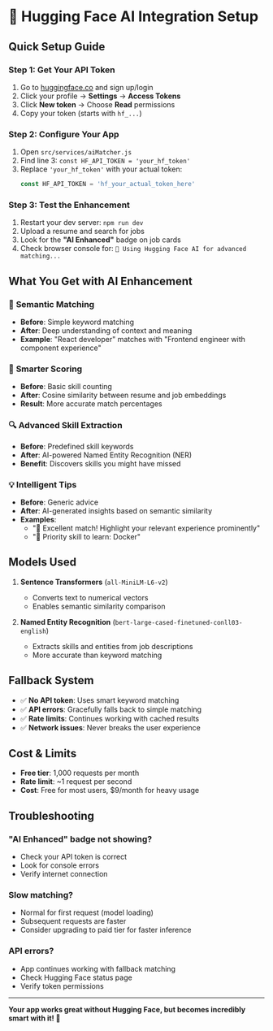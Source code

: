 # 🤖 Hugging Face AI Integration Setup

## Quick Setup Guide

### Step 1: Get Your API Token
1. Go to [huggingface.co](https://huggingface.co/) and sign up/login
2. Click your profile → **Settings** → **Access Tokens**
3. Click **New token** → Choose **Read** permissions
4. Copy your token (starts with `hf_...`)

### Step 2: Configure Your App
1. Open `src/services/aiMatcher.js`
2. Find line 3: `const HF_API_TOKEN = 'your_hf_token'`
3. Replace `'your_hf_token'` with your actual token:
   ```javascript
   const HF_API_TOKEN = 'hf_your_actual_token_here'
   ```

### Step 3: Test the Enhancement
1. Restart your dev server: `npm run dev`
2. Upload a resume and search for jobs
3. Look for the **"AI Enhanced"** badge on job cards
4. Check browser console for: `🤖 Using Hugging Face AI for advanced matching...`

## What You Get with AI Enhancement

### 🧠 **Semantic Matching**
- **Before**: Simple keyword matching
- **After**: Deep understanding of context and meaning
- **Example**: "React developer" matches with "Frontend engineer with component experience"

### 🎯 **Smarter Scoring**
- **Before**: Basic skill counting
- **After**: Cosine similarity between resume and job embeddings
- **Result**: More accurate match percentages

### 🔍 **Advanced Skill Extraction**
- **Before**: Predefined skill keywords
- **After**: AI-powered Named Entity Recognition (NER)
- **Benefit**: Discovers skills you might have missed

### 💡 **Intelligent Tips**
- **Before**: Generic advice
- **After**: AI-generated insights based on semantic similarity
- **Examples**: 
  - "🎯 Excellent match! Highlight your relevant experience prominently"
  - "🔧 Priority skill to learn: Docker"

## Models Used

1. **Sentence Transformers** (`all-MiniLM-L6-v2`)
   - Converts text to numerical vectors
   - Enables semantic similarity comparison

2. **Named Entity Recognition** (`bert-large-cased-finetuned-conll03-english`)
   - Extracts skills and entities from job descriptions
   - More accurate than keyword matching

## Fallback System

- ✅ **No API token**: Uses smart keyword matching
- ✅ **API errors**: Gracefully falls back to simple matching
- ✅ **Rate limits**: Continues working with cached results
- ✅ **Network issues**: Never breaks the user experience

## Cost & Limits

- **Free tier**: 1,000 requests per month
- **Rate limit**: ~1 request per second
- **Cost**: Free for most users, $9/month for heavy usage

## Troubleshooting

### "AI Enhanced" badge not showing?
- Check your API token is correct
- Look for console errors
- Verify internet connection

### Slow matching?
- Normal for first request (model loading)
- Subsequent requests are faster
- Consider upgrading to paid tier for faster inference

### API errors?
- App continues working with fallback matching
- Check Hugging Face status page
- Verify token permissions

---

**Your app works great without Hugging Face, but becomes incredibly smart with it! 🚀**
